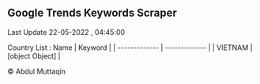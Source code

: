 

## Google Trends Keywords Scraper 
 
Last Update 22-05-2022 , 04:45:00

Country List :
 Name  | Keyword |
| ------------- | ------------- |
| VIETNAM | [object Object] |



© Abdul Muttaqin 
